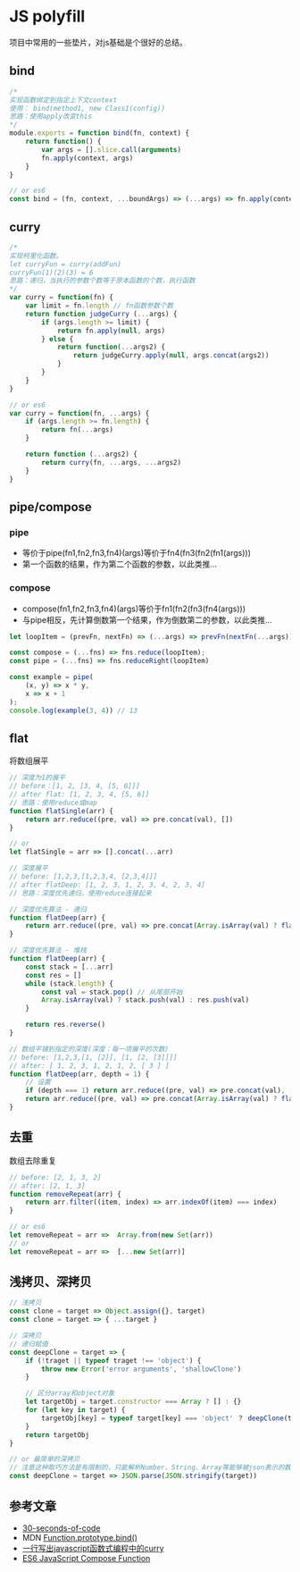# JS polyfill
项目中常用的一些垫片，对js基础是个很好的总结。

## bind

``` js
/*
实现函数绑定到指定上下文context
使用： bind(method1, new Class1(config))
思路：使用apply改变this
*/
module.exports = function bind(fn, context) {
    return function() {
        var args = [].slice.call(arguments)
        fn.apply(context, args)
    }
}

// or es6
const bind = (fn, context, ...boundArgs) => (...args) => fn.apply(context, [...boundArgs, ...args]);
```

## curry

``` js
/*
实现柯里化函数。
let curryFun = curry(addFun)
curryFun(1)(2)(3) = 6
思路：递归，当执行的参数个数等于原本函数的个数，执行函数
*/
var curry = function(fn) {
    var limit = fn.length // fn函数参数个数
    return function judgeCurry (...args) {
        if (args.length >= limit) {
            return fn.apply(null, args)
        } else {
            return function(...args2) {
                return judgeCurry.apply(null, args.concat(args2))
            }
        }
    }
}

// or es6
var curry = function(fn, ...args) {
    if (args.length >= fn.length) {
        return fn(...args)
    }

    return function (...args2) {
        return curry(fn, ...args, ...args2)
    }
}
```

## pipe/compose

### pipe
* 等价于pipe(fn1,fn2,fn3,fn4)(args)等价于fn4(fn3(fn2(fn1(args)))
* 第一个函数的结果，作为第二个函数的参数，以此类推...

### compose
* compose(fn1,fn2,fn3,fn4)(args)等价于fn1(fn2(fn3(fn4(args)))
* 与pipe相反，先计算倒数第一个结果，作为倒数第二的参数，以此类推...

``` js
let loopItem = (prevFn, nextFn) => (...args) => prevFn(nextFn(...args))

const compose = (...fns) => fns.reduce(loopItem);
const pipe = (...fns) => fns.reduceRight(loopItem)

const example = pipe(
    (x, y) => x * y,
    x => x + 1
);
console.log(example(3, 4)) // 13
```

## flat

将数组展平

``` js
// 深度为1的展平
// before：[1, 2, [3, 4, [5, 6]]]
// after flat: [1, 2, 3, 4, [5, 6]]
// 思路：使用reduce或map
function flatSingle(arr) {
    return arr.reduce((pre, val) => pre.concat(val), [])
}

// or
let flatSingle = arr => [].concat(...arr)
```

``` js
// 深度展平
// before: [1,2,3,[1,2,3,4, [2,3,4]]]
// after flatDeep: [1, 2, 3, 1, 2, 3, 4, 2, 3, 4]
// 思路：深度优先递归，使用reduce连接起来

// 深度优先算法 - 递归
function flatDeep(arr) {
    return arr.reduce((pre, val) => pre.concat(Array.isArray(val) ? flatDeep(val) : val), [])
}

// 深度优先算法 - 堆栈
function flatDeep(arr) {
    const stack = [...arr]
    const res = []
    while (stack.length) {
        const val = stack.pop() // 从尾部开始
        Array.isArray(val) ? stack.push(val) : res.push(val)
    }

    return res.reverse()
}
```

``` js
// 数组平铺到指定的深度(深度：每一项展平的次数)
// before: [1,2,3,[1, [2]], [1, [2, [3]]]]
// after: [ 1, 2, 3, 1, 2, 1, 2, [ 3 ] ]
function flatDeep(arr, depth = 1) {
    // 设置
    if (depth === 1) return arr.reduce((pre, val) => pre.concat(val), [])
    return arr.reduce((pre, val) => pre.concat(Array.isArray(val) ? flatDeep(val, depth - 1) : val), [])
}
```

## 去重
数组去除重复

``` js
// before: [2, 1, 3, 2]
// after: [2, 1, 3]
function removeRepeat(arr) {
    return arr.filter((item, index) => arr.indexOf(item) === index)
}

// or es6
let removeRepeat = arr =>  Array.from(new Set(arr))
// or
let removeRepeat = arr =>  [...new Set(arr)]
```

## 浅拷贝、深拷贝

``` js
// 浅拷贝
const clone = target => Object.assign({}, target)
const clone = target => { ...target }
```

``` js
// 深拷贝
// 递归赋值
const deepClone = target => {
    if (!traget || typeof traget !== 'object') {
        throw new Error('error arguments', 'shallowClone')
    }

    // 区分array和object对象
    let targetObj = target.constructor === Array ? [] : {}
    for (let key in target) {
        targetObj[key] = typeof target[key] === 'object' ？ deepClone(target[key]) : target[key]
    }
    return targetObj
}

// or 最简单的深拷贝
// 注意这种取巧方法是有限制的，只能解析Number、String、Array等能够被json表示的数据结构
const deepClone = target => JSON.parse(JSON.stringify(target))
```

## 参考文章
* [30-seconds-of-code](https://github.com/30-seconds/30-seconds-of-code)
* MDN [Function.prototype.bind()](https://developer.mozilla.org/en-US/docs/Web/JavaScript/Reference/Global_Objects/Function/bind)
* [一行写出javascript函数式编程中的curry](https://segmentfault.com/a/1190000008248646)
* [ES6 JavaScript Compose Function](https://gist.github.com/JamieMason/172460a36a0eaef24233e6edb2706f83)